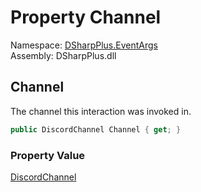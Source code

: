 # Property Channel

Namespace: [DSharpPlus.EventArgs](DSharpPlus.EventArgs.md)  
Assembly: DSharpPlus.dll

## <a id="DSharpPlus_EventArgs_ComponentInteractionCreateEventArgs_Channel"></a>Channel

The channel this interaction was invoked in.

```csharp
public DiscordChannel Channel { get; }
```

### Property Value

[DiscordChannel](DSharpPlus.Entities.DiscordChannel.md)

